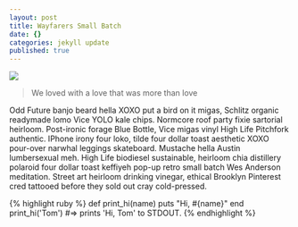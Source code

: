 ```yaml
---
layout: post
title: Wayfarers Small Batch
date: {}
categories: jekyll update
published: true
---
```


![]({{site.baseurl}}/images.jpeg)
> We loved with a love that was more than love

Odd Future banjo beard hella XOXO put a bird on it migas, Schlitz organic readymade lomo Vice YOLO kale chips. Normcore roof party fixie sartorial heirloom. Post-ironic forage Blue Bottle, Vice migas vinyl High Life Pitchfork authentic. IPhone irony four loko, tilde four dollar toast aesthetic XOXO pour-over narwhal leggings skateboard. Mustache hella Austin lumbersexual meh. High Life biodiesel sustainable, heirloom chia distillery polaroid four dollar toast keffiyeh pop-up retro small batch Wes Anderson meditation. Street art heirloom drinking vinegar, ethical Brooklyn Pinterest cred tattooed before they sold out cray cold-pressed.

{% highlight ruby %}
def print_hi(name)
  puts "Hi, #{name}"
end
print_hi('Tom')
#=> prints 'Hi, Tom' to STDOUT.
{% endhighlight %}
